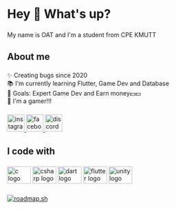 <h1 align="left">Hey 👋 What's up?</h1>

###

<p align="left">My name is OAT and I'm a student from CPE KMUTT</p>

###

<h2 align="left">About me</h2>

###

<p align="left">✨ Creating bugs since 2020<br>📚 I'm currently learning Flutter, Game Dev and Database<br>🎯 Goals: Expert Game Dev and Earn money💵💵<br>🎲 I'm a gamer!!!</p>

###

<div align="left">
  <a href="https://www.instagram.com/srn_oat/" target="_blank">
    <img src="https://img.shields.io/static/v1?message=Instagram&logo=instagram&label=&color=E4405F&logoColor=white&labelColor=&style=for-the-badge" height="40" alt="instagram logo"  />
  </a>
  <a href="https://web.facebook.com/srn.khumthai/" target="_blank">
    <img src="https://img.shields.io/static/v1?message=Facebook&logo=facebook&label=&color=1877F2&logoColor=white&labelColor=&style=for-the-badge" height="40" alt="facebook logo"  />
  </a>
  <a href="https://discord.com/users/412238310849773570" target="_blank">
    <img src="https://img.shields.io/static/v1?message=Discord&logo=discord&label=&color=7289DA&logoColor=white&labelColor=&style=for-the-badge" height="40" alt="discord logo"  />
  </a>
</div>

###

<h2 align="left">I code with</h2>

###

<div align="left">
  <img src="https://cdn.jsdelivr.net/gh/devicons/devicon/icons/c/c-original.svg" height="40" width="55" alt="c logo"  />
  <img src="https://cdn.jsdelivr.net/gh/devicons/devicon/icons/csharp/csharp-original.svg" height="40" width="55" alt="csharp logo"  />
  <img src="https://cdn.jsdelivr.net/gh/devicons/devicon/icons/dart/dart-original.svg" height="40" width="55" alt="dart logo"  />
  <img src="https://cdn.jsdelivr.net/gh/devicons/devicon/icons/flutter/flutter-original.svg" height="40" width="55" alt="flutter logo"  />
  <img src="https://cdn.jsdelivr.net/gh/devicons/devicon/icons/unity/unity-original.svg" height="40" width="55" alt="unity logo"  />
</div>

###

[![roadmap.sh](https://api.roadmap.sh/v1-badge/wide/64e08729ced78d29352aa119?variant=dark)](https://roadmap.sh)

###
